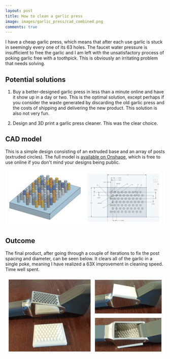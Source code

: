 ```yaml
---
layout: post
title: How to clean a garlic press
image: images/garlic_press/cad_combined.png
comments: true
---
```


I have a cheap garlic press, which means that after each use garlic is stuck in seemingly every one of its 63 holes. The faucet water pressure is insufficient to free the garlic and I am left with the unsatisfactory process of poking garlic free with a toothpick. This is obviously an irritating problem that needs solving. 

## Potential solutions

1. Buy a better-designed garlic press in less than a minute online and have it show up in a day or two. This is the optimal solution, except perhaps if you consider the waste generated by discarding the old garlic press and the costs of shipping and delivering the new product. This solution is also not very fun.

2. Design and 3D print a garlic press cleaner. This was the clear choice.

## CAD model

This is a simple design consisting of an extruded base and an array of posts (extruded circles). The full model is [available on  Onshape](https://cad.onshape.com/documents/cb2f7780bde13603780e855c/w/8bb77d57f5a67c7b4d3e95ad/e/037f1c0159a5ebba17e23b8f), which is free to use online if you don't mind your designs being public.

[![CAD sketch and rendering](/images/garlic_press/cad_combined.png "Click for a larger version")](/images/garlic_press/cad_combined.png)

## Outcome

The final product, after going through a couple of iterations to fix the post spacing and diameter, can be seen below. It clears all of the garlic in a single poke, meaning I have realized a 63X improvement in cleaning speed. Time well spent.

[![Photos of final garlic press cleaner design](/images/garlic_press/garlic_press_photos.png "Click for a larger version")](/images/garlic_press/garlic_press_photos.png)

